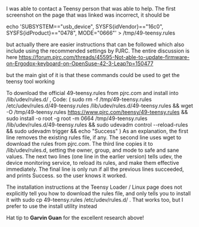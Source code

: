 I was able to contact a Teensy person that was able to help. The first screenshot on the page that was linked was incorrect, it should be 

echo 'SUBSYSTEM=="usb_device", SYSFS{idVendor}=="16c0", SYSFS{idProduct}=="0478", MODE="0666"' > /tmp/49-teensy.rules

but actually there are easier instructions that can be followed which also include using the recommended settings by PJRC. The entire discussion is here https://forum.pjrc.com/threads/45595-Not-able-to-update-firmware-on-Ergodox-keyboard-on-OpenSuse-42-3-Leap?p=150477

but the main gist of it is that these commands could be used to get the teensy tool working

To download the official 49-teensy.rules from pjrc.com and install into /lib/udev/rules.d/ ,
Code:
( sudo rm -f /tmp/49-teensy.rules /etc/udev/rules.d/49-teensy.rules /lib/udev/rules.d/49-teensy.rules &&   wget -O /tmp/49-teensy.rules https://www.pjrc.com/teensy/49-teensy.rules &&    sudo install -o root -g root -m 0664 /tmp/49-teensy.rules /lib/udev/rules.d/49-teensy.rules &&   sudo udevadm control --reload-rules &&   sudo udevadm trigger &&   echo "Success" )
As an explanation, the first line removes the existing rules file, if any. The second line uses wget to download the rules from pjrc.com. The third line copies it to /lib/udev/rules.d, setting the owner, group, and mode to safe and sane values. The next two lines (one line in the earlier version) tells udev, the device monitoring service, to reload its rules, and make them effective immediately. The final line is only run if all the previous lines succeeded, and prints Success. so the user knows it worked.

The installation instructions at the Teensy Loader / Linux page does not explicitly tell you how to download the rules file, and only tells you to install it with sudo cp 49-teensy.rules /etc/udev/rules.d/ . That works too, but I prefer to use the install utility instead

Hat tip to **Garvin Guan** for the excellent research above!

